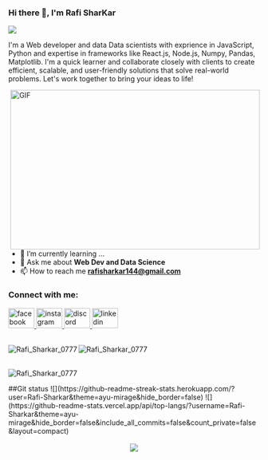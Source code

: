 ### Hi there 👋, I'm Rafi SharKar

![](https://komarev.com/ghpvc/?username=Rafi-Sharkar&label=PROFILE+VIEWS&color=blue&style=plastic)

I'm a Web developer and data Data scientists with exprience in JavaScript, Python and expertise in frameworks like React.js, Node.js, Numpy, Pandas, Matplotlib. I'm a quick learner and  collaborate closely with clients to create efficient, scalable, and user-friendly solutions that solve real-world problems. Let's work together to bring your ideas to life!

<div>
<img align="right" alt="GIF" src="https://github.com/abhisheknaiidu/abhisheknaiidu/blob/master/code.gif?raw=true" width="500" height="320" />
</div>

- 🌱 I’m currently learning ...
- 💬 Ask me about **Web Dev and Data Science**
- 📫 How to reach me **rafisharkar144@gmail.com**
<!--
- 🔭 I’m currently working on ...
- 👯 I’m looking to collaborate on ...
- 🤔 I’m looking for help with ...
- 📫 How to reach me: ...
- 💬 Ask me about ...
- 😄 Pronouns: ...
- ⚡ Fun fact: ...
-->

<div align="left">
<h3 align="left">Connect with me:</h3>
  <a href="https://fb.com/rafi.sharkar.90" target="_blank">
    <img src="https://raw.githubusercontent.com/maurodesouza/profile-readme-generator/master/src/assets/icons/social/facebook/default.svg" width="52" height="40" alt="facebook logo"  />
  </a>
  <a href="https://instagram.com/rafi_sharkar_0777" target="_blank">
    <img src="https://raw.githubusercontent.com/maurodesouza/profile-readme-generator/master/src/assets/icons/social/instagram/default.svg" width="52" height="40" alt="instagram logo"  />
  </a>
  <a href="https://discord.gg/5xaCCQRttf" target="_blank">
    <img src="https://raw.githubusercontent.com/maurodesouza/profile-readme-generator/master/src/assets/icons/social/discord/default.svg" width="52" height="40" alt="discord logo"  />
  </a>
  <a href="https://linkedin.com/in/rafi-sharkar-a8992b1a9" target="_blank">
    <img src="https://raw.githubusercontent.com/maurodesouza/profile-readme-generator/master/src/assets/icons/social/linkedin/default.svg" width="52" height="40" alt="linkedin logo"  />
  </a>
</div>

</br>
<div align="left">
<p><img align="left" src="https://github-readme-stats.vercel.app/api/top-langs?username=Rafi-Sharkar&show_icons=true&locale=en&layout=compact" alt="Rafi_Sharkar_0777" /></p>
</div>

<div align="left">
<p><img align="left" src="https://github-readme-stats.vercel.app/api?username=Rafi-Sharkar&show_icons=true&locale=en" alt="Rafi_Sharkar_0777" /></p>
</div>
</br>
</br>
<div align="left">
<p ><img align="center" src="https://github-readme-streak-stats.herokuapp.com/?user=Rafi-Sharkar&" alt="Rafi_Sharkar_0777" /></p>
</div>
##Git status
![](https://github-readme-streak-stats.herokuapp.com/?user=Rafi-Sharkar&theme=ayu-mirage&hide_border=false)
![](https://github-readme-stats.vercel.app/api/top-langs/?username=Rafi-Sharkar&theme=ayu-mirage&hide_border=false&include_all_commits=false&count_private=false&layout=compact)
 <br>
 <br>

<div align="center">
  <img src="https://profile-counter.glitch.me/Rafi-Sharkar/count.svg?"  />
</div>


